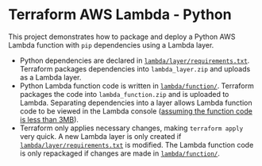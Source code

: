 # Terraform AWS Lambda - Python

This project demonstrates how to package and deploy a Python AWS Lambda function with `pip` dependencies using a Lambda layer.

- Python dependencies are declared in [`lambda/layer/requirements.txt`](./lambda/layer/requirements.txt). Terraform packages dependencies into `lambda_layer.zip` and uploads as a Lambda layer.
- Python Lambda function code is written in [`lambda/function/`](./lambda/function/). Terraform packages the code into `lambda_function.zip` and is uploaded to Lambda. Separating dependencies into a layer allows Lambda function code to be viewed in the Lambda console ([assuming the function code is less than 3MB](https://docs.aws.amazon.com/lambda/latest/dg/gettingstarted-limits.html)).
- Terraform only applies necessary changes, making `terraform apply` very quick. A new Lambda layer is only created if [`lambda/layer/requirements.txt`](./lambda/layer/requirements.txt) is modified. The Lambda function code is only repackaged if changes are made in [`lambda/function/`](./lambda/function/).

